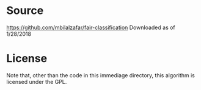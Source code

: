 # Source

https://github.com/mbilalzafar/fair-classification
Downloaded as of 1/28/2018

# License

Note that, other than the code in this immediage directory, this algorithm is licensed under the GPL.

